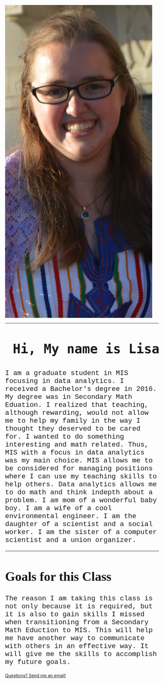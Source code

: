 
<!DOCTYPE html>
<html>
<title>Activity 2 - Lisa Kiemde</title>
<meta charset="UTF-8">
<meta name="viewport" content="width=device-width, initial-scale=1">
<style>
h1 {
  float: right:
  font-family: verdana;
  font-size: 300%;
}
h2 {
  font-family: verdana;
  font-size: 300%;
}
p {
  font-family: courier;
  font-size: 160%;
}

img {
  max-width: 50%;
  height: auto;
}
  
a:link {
  color: blue;
  background-color: transparent;
  text-decoration: none;
}

a:visited {
  color: blue;
  background-color: transparent;
  text-decoration: none;
}

a:hover {
  color: solid powderblue;
  background-color: transparent;
  text-decoration: underline;
}

a:active {
  color: solid powderblue;
  background-color: transparent;
  text-decoration: underline;
}

</style>
<body>
<img src="DSC_8518.jpg">
<hr>
<h1><pre> Hi, My name is Lisa Kiemde.</pre></h1>
<p float = right;> I am a graduate student in MIS focusing in data analytics. I received a Bachelor's degree in 2016. My degree was in Secondary Math
Eduation. I realized that teaching, although rewarding, would not allow me to help my family in the way I thought they deserved to be cared for. 
I wanted to do something interesting and math related. Thus, MIS with a focus in data analytics was my main choice. MIS allows me to be considered
for managing positions where I can use my teaching skills to help others. Data analytics allows me to do math and think indepth about a problem. 
I am mom of a wonderful baby boy. I am a wife of a cool environmental engineer. I am the daughter of a scientist and a social worker. 
I am the sister of a computer scientist and a union organizer. 
</p>
<hr>
<h2> Goals for this Class </h2>
<p> The reason I am taking this class is not only because it is required, but it is also to gain skills I missed when transitioning from a 
Secondary Math Eduction to MIS. This will help me have another way to communicate with others in an effective way. It will give me the skills
to accomplish my future goals. 
</p>
<a href="lgmorton@unomaha.edu"> Questions? Send me an email! </a>

</body>
</html>
